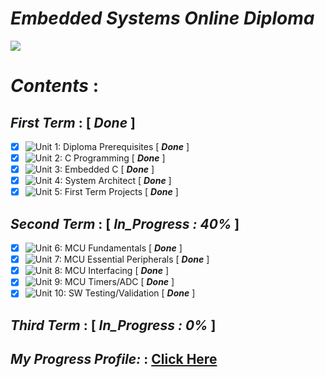 # ***Embedded Systems Online Diploma***
![](https://user-images.githubusercontent.com/83795307/162638319-c9e93310-1390-4fad-8d5b-cbdae029b137.jpg)

# ***Contents*** :

## ***First Term*** : [ ***Done*** ] 
 - [x] ![Unit 1: Diploma Prerequisites](https://github.com/Youssef1502/Master_Embedded_Systems) [ ***Done*** ] 
 - [x] ![Unit 2: C Programming](https://github.com/Youssef1502/Master_Embedded_Systems/tree/main/Unit%202%20-%20C%20Programming) [ ***Done*** ]
 - [x] ![Unit 3: Embedded C](https://github.com/Youssef1502/Master_Embedded_Systems/tree/main/Unit%203%20-%20Embedded%20C) [ ***Done*** ] 
 - [x] ![Unit 4: System Architect](https://github.com/Youssef1502/Master_Embedded_Systems/tree/main/Unit%204%20-%20System%20Architect) [ ***Done*** ] 
 - [x] ![Unit 5: First Term Projects](https://github.com/Youssef1502/Master_Embedded_Systems/tree/main/Unit%205%20-%20First%20Term%20(%20Projects%20)) [ ***Done*** ] 

## ***Second Term*** :   [ ***In_Progress : 40%*** ]
 - [x] ![Unit 6: MCU Fundamentals](https://github.com/Youssef1502/Master_Embedded_Systems/tree/main/Unit%206%20-%20Micro-controller%20Arch) [ ***Done*** ] 
 - [x] ![Unit 7: MCU Essential Peripherals](https://github.com/Youssef1502/Master_Embedded_Systems/tree/main/Unit%207%20-%20(MCU%20Essential%20Peripherals%20)) [ ***Done*** ] 
 - [x] ![Unit 8: MCU Interfacing](https://github.com/Youssef1502/Master_Embedded_Systems/tree/main/Unit%208%20-%20MCU%20Interfacing) [ ***Done*** ]
 - [x] ![Unit 9: MCU Timers/ADC](https://github.com/Youssef1502/Master_Embedded_Systems/tree/main/Unit%209%20-%20(MCU%20Timers%20ADC)) [ ***Done*** ]
 - [x] ![Unit 10: SW Testing/Validation]() [ ***Done*** ]

## ***Third Term*** :   [ ***In_Progress : 0%*** ]


## ***My Progress Profile:*** : [Click Here](https://www.learn-in-depth.com/online-diploma/youssefadel1502@gmail.com)

